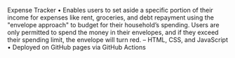 Expense Tracker
• Enables users to set aside a specific portion of their income for expenses like rent, groceries, and debt repayment
using the "envelope approach" to budget for their household’s spending. Users are only permitted to spend the
money in their envelopes, and if they exceed their spending limit, the envelope will turn red. – HTML, CSS, and
JavaScript
• Deployed on GitHub pages via GitHub Actions
